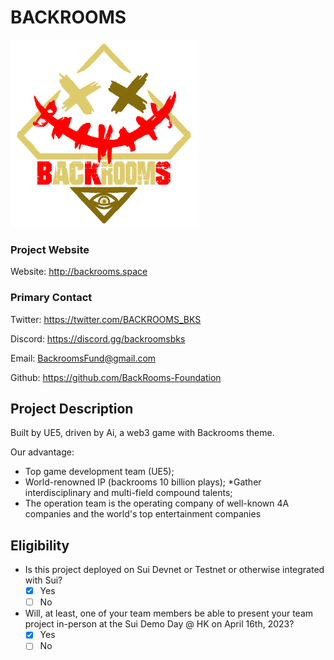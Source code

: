 # BACKROOMS

<img src="../assets/BACKROOMS.png"  width="300" height="300">

### Project Website

Website: http://backrooms.space

### Primary Contact

Twitter: https://twitter.com/BACKROOMS_BKS

Discord: https://discord.gg/backroomsbks

Email: BackroomsFund@gmail.com

Github: https://github.com/BackRooms-Foundation

## Project Description 

Built by UE5, driven by Ai, a web3 game with Backrooms theme.

Our advantage:
* Top game development team (UE5);
* World-renowned IP (backrooms 10 billion plays);
*Gather interdisciplinary and multi-field compound talents;
* The operation team is the operating company of well-known 4A companies and the world's top entertainment companies

## Eligibility

- Is this project deployed on Sui Devnet or Testnet or otherwise integrated with Sui?
    - [x] Yes
    - [ ] No
- Will, at least, one of your team members be able to present your team project in-person at the Sui Demo Day @ HK on April 16th, 2023?
    - [x] Yes
    - [ ] No